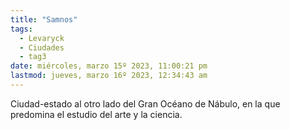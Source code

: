 ```yaml
---
title: "Samnos"
tags:
  - Levaryck
  - Ciudades
  - tag3
date: miércoles, marzo 15º 2023, 11:00:21 pm
lastmod: jueves, marzo 16º 2023, 12:34:43 am
---
```


Ciudad-estado al otro lado del Gran Océano de Nábulo, en la que predomina el estudio del arte y la ciencia.